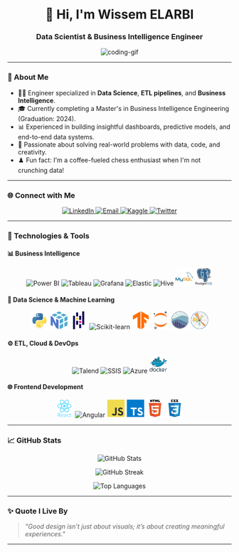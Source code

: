 <h1 align="center">👋 Hi, I'm Wissem ELARBI</h1>
<h3 align="center">Data Scientist & Business Intelligence Engineer</h3>

<p align="center">
  <img src="https://media.giphy.com/media/qgQUggAC3Pfv687qPC/giphy.gif" width="600" height="300" alt="coding-gif">
</p>

---

### 🎯 About Me

- 👨‍💻 Engineer specialized in **Data Science**, **ETL pipelines**, and **Business Intelligence**.
- 🎓 Currently completing a Master's in Business Intelligence Engineering (Graduation: 2024).
- 📊 Experienced in building insightful dashboards, predictive models, and end-to-end data systems.
- 🧠 Passionate about solving real-world problems with data, code, and creativity.
- ♟️ Fun fact: I'm a coffee-fueled chess enthusiast when I'm not crunching data!

---

### 🌐 Connect with Me

<p align="center">
  <a href="https://linkedin.com/in/wissem-elarbi" target="_blank">
    <img src="https://img.shields.io/badge/LinkedIn-%230077B5.svg?style=for-the-badge&logo=linkedin&logoColor=white" alt="LinkedIn">
  </a>
  <a href="mailto:wissem.elarbi@esprit.tn" target="_blank">
    <img src="https://img.shields.io/badge/Email-%23D14836.svg?style=for-the-badge&logo=gmail&logoColor=white" alt="Email">
  </a>
  <a href="https://kaggle.com/wissemelarbi" target="_blank">
    <img src="https://img.shields.io/badge/Kaggle-%230F4B89.svg?style=for-the-badge&logo=kaggle&logoColor=white" alt="Kaggle">
  </a>
  <a href="https://twitter.com/wissem-elarbi" target="_blank">
    <img src="https://img.shields.io/badge/Twitter-%231DA1F2.svg?style=for-the-badge&logo=twitter&logoColor=white" alt="Twitter">
  </a>
</p>

---

### 💼 Technologies & Tools

#### 📊 Business Intelligence
<p align="center">
  <img src="https://www.vectorlogo.zone/logos/microsoft_powerbi/microsoft_powerbi-icon.svg" width="40" alt="Power BI" />
  <img src="https://www.vectorlogo.zone/logos/tableau/tableau-icon.svg" width="40" alt="Tableau" />
  <img src="https://www.vectorlogo.zone/logos/grafana/grafana-icon.svg" width="40" alt="Grafana" />
  <img src="https://www.vectorlogo.zone/logos/elastic/elastic-icon.svg" width="40" alt="Elastic" />
  <img src="https://www.vectorlogo.zone/logos/apache_hive/apache_hive-icon.svg" width="40" alt="Hive" />
  <img src="https://raw.githubusercontent.com/devicons/devicon/master/icons/mysql/mysql-original-wordmark.svg" width="40" alt="MySQL" />
  <img src="https://raw.githubusercontent.com/devicons/devicon/master/icons/postgresql/postgresql-original-wordmark.svg" width="40" alt="PostgreSQL" />
</p>

#### 🧠 Data Science & Machine Learning
<p align="center">
  <img src="https://raw.githubusercontent.com/devicons/devicon/master/icons/python/python-original.svg" width="40" alt="Python" />
  <img src="https://raw.githubusercontent.com/devicons/devicon/master/icons/numpy/numpy-original.svg" width="40" alt="NumPy" />
  <img src="https://raw.githubusercontent.com/devicons/devicon/master/icons/pandas/pandas-original.svg" width="40" alt="Pandas" />
  <img src="https://raw.githubusercontent.com/devicons/devicon/master/icons/scikit-learn/scikit-learn-original.svg" width="40" alt="Scikit-learn" />
  <img src="https://raw.githubusercontent.com/devicons/devicon/master/icons/tensorflow/tensorflow-original.svg" width="40" alt="TensorFlow" />
  <img src="https://raw.githubusercontent.com/devicons/devicon/master/icons/jupyter/jupyter-original.svg" width="40" alt="Jupyter" />
  <img src="https://raw.githubusercontent.com/devicons/devicon/master/icons/seaborn/seaborn-original.svg" width="40" alt="Seaborn" />
  <img src="https://raw.githubusercontent.com/devicons/devicon/master/icons/matplotlib/matplotlib-original.svg" width="40" alt="Matplotlib" />
</p>

#### ⚙️ ETL, Cloud & DevOps
<p align="center">
  <img src="https://www.vectorlogo.zone/logos/talend/talend-icon.svg" width="40" alt="Talend" />
  <img src="https://upload.wikimedia.org/wikipedia/commons/4/4f/Microsoft_SQL_Server_Integration_Services_Logo.png" width="40" alt="SSIS" />
  <img src="https://www.vectorlogo.zone/logos/microsoft_azure/microsoft_azure-icon.svg" width="40" alt="Azure" />
  <img src="https://raw.githubusercontent.com/devicons/devicon/master/icons/docker/docker-original-wordmark.svg" width="40" alt="Docker" />
</p>

#### 🌐 Frontend Development
<p align="center">
  <img src="https://raw.githubusercontent.com/devicons/devicon/master/icons/react/react-original-wordmark.svg" width="40" alt="React" />
  <img src="https://angular.io/assets/images/logos/angular/angular.svg" width="40" alt="Angular" />
  <img src="https://raw.githubusercontent.com/devicons/devicon/master/icons/javascript/javascript-original.svg" width="40" alt="JavaScript" />
  <img src="https://raw.githubusercontent.com/devicons/devicon/master/icons/typescript/typescript-original.svg" width="40" alt="TypeScript" />
  <img src="https://raw.githubusercontent.com/devicons/devicon/master/icons/html5/html5-original-wordmark.svg" width="40" alt="HTML5" />
  <img src="https://raw.githubusercontent.com/devicons/devicon/master/icons/css3/css3-original-wordmark.svg" width="40" alt="CSS3" />
</p>

---

### 📈 GitHub Stats

<p align="center">
  <img src="https://github-readme-stats.vercel.app/api?username=wissemelarbi11&show_icons=true&theme=radical" alt="GitHub Stats" />
</p>

<p align="center">
  <img src="https://github-readme-streak-stats.herokuapp.com/?user=wissemelarbi11&theme=radical" alt="GitHub Streak" />
</p>

<p align="center">
  <img src="https://github-readme-stats.vercel.app/api/top-langs/?username=wissemelarbi11&layout=compact&theme=radical" alt="Top Languages" />
</p>

---

### ✨ Quote I Live By

> *"Good design isn’t just about visuals; it’s about creating meaningful experiences."*

---

